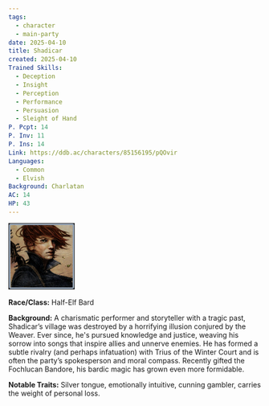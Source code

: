 ```yaml
---
tags:
  - character
  - main-party
date: 2025-04-10
title: Shadicar
created: 2025-04-10
Trained Skills:
  - Deception
  - Insight
  - Perception
  - Performance
  - Persuasion
  - Sleight of Hand
P. Pcpt: 14
P. Inv: 11
P. Ins: 14
Link: https://ddb.ac/characters/85156195/pQOvir
Languages:
  - Common
  - Elvish
Background: Charlatan
AC: 14
HP: 43
---
```








![shadicar.png](/images/shadicar.png)

**Race/Class:** Half-Elf Bard

**Background:** A charismatic performer and storyteller with a tragic past, Shadicar’s village was destroyed by a horrifying illusion conjured by the Weaver. Ever since, he's pursued knowledge and justice, weaving his sorrow into songs that inspire allies and unnerve enemies. He has formed a subtle rivalry (and perhaps infatuation) with Trius of the Winter Court and is often the party’s spokesperson and moral compass. Recently gifted the Fochlucan Bandore, his bardic magic has grown even more formidable.

**Notable Traits:** Silver tongue, emotionally intuitive, cunning gambler, carries the weight of personal loss.
